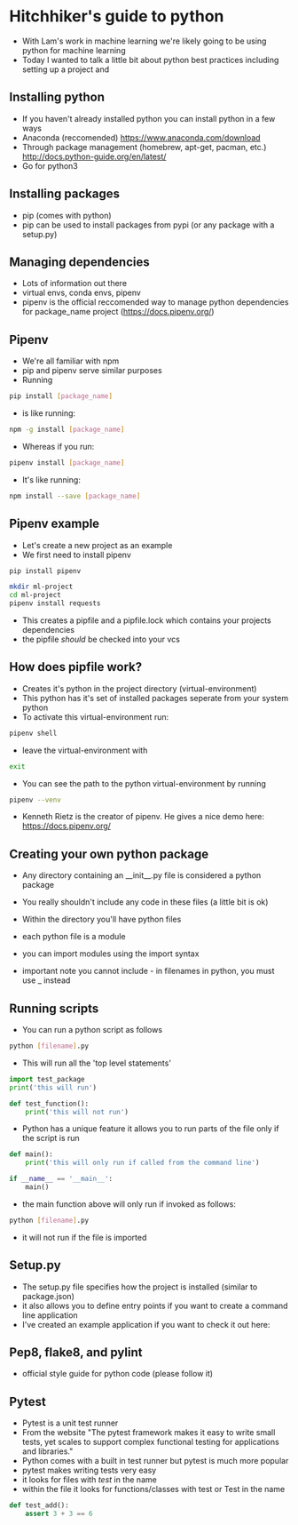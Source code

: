 # Hitchhiker's guide to python
- With Lam's work in machine learning we're likely going to be using 
python for machine learning
- Today I wanted to talk a little bit about python best practices including setting up a project and 

## Installing python
- If you haven't already installed python you can install python in a few ways
- Anaconda (reccomended) https://www.anaconda.com/download
- Through package management (homebrew, apt-get, pacman, etc.) http://docs.python-guide.org/en/latest/ 
- Go for python3

## Installing packages
- pip (comes with python)
- pip can be used to install packages from pypi (or any package with a setup.py)

## Managing dependencies
- Lots of information out there
- virtual envs, conda envs, pipenv
- pipenv is the official reccomended way to manage python dependencies for package_name project (https://docs.pipenv.org/)

## Pipenv
- We're all familiar with npm
- pip and pipenv serve similar purposes
- Running

```bash
pip install [package_name]
```

- is like running:

```bash
npm -g install [package_name]
```

- Whereas if you run:

```bash
pipenv install [package_name]
```

- It's like running:

```bash
npm install --save [package_name]
```

## Pipenv example
- Let's create a new project as an example
- We first need to install pipenv

```bash
pip install pipenv
```

```bash
mkdir ml-project
cd ml-project
pipenv install requests
```

- This creates a pipfile and a pipfile.lock which contains your projects dependencies
- the pipfile *should* be checked into your vcs

## How does pipfile work?
- Creates it's python in the project directory (virtual-environment)
- This python has it's set of installed packages seperate from your system python
- To activate this virtual-environment run:

```bash
pipenv shell
```

- leave the virtual-environment with

```bash
exit
```

- You can see the path to the python virtual-environment by running 
```bash
pipenv --venv
```

- Kenneth Rietz is the creator of pipenv. He gives a nice demo here: https://docs.pipenv.org/

## Creating your own python package
- Any directory containing an \_\_init\_\_.py file is considered a python package
- You really shouldn't include any code in these files (a little bit is ok)

- Within the directory you'll have python files
- each python file is a module
- you can import modules using the import syntax
- important note you cannot include - in filenames in python, you must use _ instead

## Running scripts
- You can run a python script as follows
```bash
python [filename].py
```

- This will run all the 'top level statements'

```python
import test_package
print('this will run')

def test_function():
	print('this will not run')
```

- Python has a unique feature it allows you to run parts of the file only if the script is run

```python
def main():
	print('this will only run if called from the command line')

if __name__ == '__main__':
	main()

```

- the main function above will only run if invoked as follows:

```bash
python [filename].py
```

- it will not run if the file is imported

## Setup.py
- The setup.py file specifies how the project is installed (similar to package.json)
- it also allows you to define entry points if you want to create a command line application
- I've created an example application if you want to check it out here: 

## Pep8, flake8, and pylint
- official style guide for python code (please follow it)

## Pytest
- Pytest is a unit test runner
- From the website "The pytest framework makes it easy to write small tests, yet scales to support complex functional testing for applications and libraries."
- Python comes with a built in test runner but pytest is much more popular
- pytest makes writing tests very easy
- it looks for files with *test* in the name
- within the file it looks for functions/classes with test or Test in the name

```python
def test_add():
	assert 3 + 3 == 6
```
